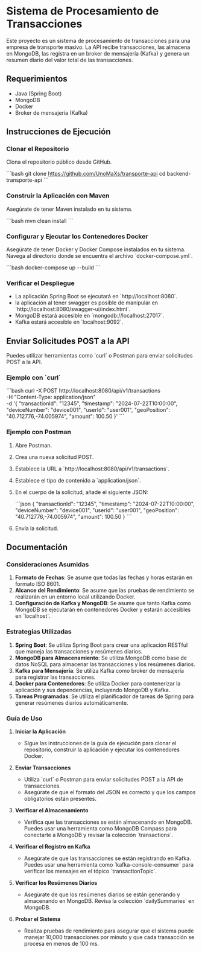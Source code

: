 
# Sistema de Procesamiento de Transacciones

Este proyecto es un sistema de procesamiento de transacciones para una empresa de transporte masivo. La API recibe transacciones, las almacena en MongoDB, las registra en un broker de mensajería (Kafka) y genera un resumen diario del valor total de las transacciones.

## Requerimientos

- Java (Spring Boot)
- MongoDB
- Docker
- Broker de mensajería (Kafka)

## Instrucciones de Ejecución

### Clonar el Repositorio

Clona el repositorio público desde GitHub.

\`\`\`bash
git clone <https://github.com/UnoMaXs/transporte-api>
cd backend-transporte-api
\`\`\`

### Construir la Aplicación con Maven

Asegúrate de tener Maven instalado en tu sistema.

\`\`\`bash
mvn clean install
\`\`\`

### Configurar y Ejecutar los Contenedores Docker

Asegúrate de tener Docker y Docker Compose instalados en tu sistema. Navega al directorio donde se encuentra el archivo \`docker-compose.yml\`.

\`\`\`bash
docker-compose up --build
\`\`\`

### Verificar el Despliegue

- La aplicación Spring Boot se ejecutará en \`http://localhost:8080\`.
- la aplicación al tener swagger es posible de manipular en \`http://localhost:8080/swagger-ui/index.html`.
- MongoDB estará accesible en \`mongodb://localhost:27017\`.
- Kafka estará accesible en \`localhost:9092\`.

## Enviar Solicitudes POST a la API

Puedes utilizar herramientas como \`curl\` o Postman para enviar solicitudes POST a la API.

### Ejemplo con \`curl\`

\`\`\`bash
curl -X POST http://localhost:8080/api/v1/transactions \
-H "Content-Type: application/json" \
-d '{
"transactionId": "12345",
"timestamp": "2024-07-22T10:00:00",
"deviceNumber": "device001",
"userId": "user001",
"geoPosition": "40.712776,-74.005974",
"amount": 100.50
}'
\`\`\`

### Ejemplo con Postman

1. Abre Postman.
2. Crea una nueva solicitud POST.
3. Establece la URL a \`http://localhost:8080/api/v1/transactions\`.
4. Establece el tipo de contenido a \`application/json\`.
5. En el cuerpo de la solicitud, añade el siguiente JSON:

   \`\`\`json
   {
   "transactionId": "12345",
   "timestamp": "2024-07-22T10:00:00",
   "deviceNumber": "device001",
   "userId": "user001",
   "geoPosition": "40.712776,-74.005974",
   "amount": 100.50
   }
   \`\`\`

6. Envía la solicitud.

## Documentación

### Consideraciones Asumidas

1. **Formato de Fechas**: Se asume que todas las fechas y horas estarán en formato ISO 8601.
2. **Alcance del Rendimiento**: Se asume que las pruebas de rendimiento se realizarán en un entorno local utilizando Docker.
3. **Configuración de Kafka y MongoDB**: Se asume que tanto Kafka como MongoDB se ejecutarán en contenedores Docker y estarán accesibles en \`localhost\`.

### Estrategias Utilizadas

1. **Spring Boot**: Se utiliza Spring Boot para crear una aplicación RESTful que maneja las transacciones y resúmenes diarios.
2. **MongoDB para Almacenamiento**: Se utiliza MongoDB como base de datos NoSQL para almacenar las transacciones y los resúmenes diarios.
3. **Kafka para Mensajería**: Se utiliza Kafka como broker de mensajería para registrar las transacciones.
4. **Docker para Contenedores**: Se utiliza Docker para contenerizar la aplicación y sus dependencias, incluyendo MongoDB y Kafka.
5. **Tareas Programadas**: Se utiliza el planificador de tareas de Spring para generar resúmenes diarios automáticamente.

### Guía de Uso

1. **Iniciar la Aplicación**
    - Sigue las instrucciones de la guía de ejecución para clonar el repositorio, construir la aplicación y ejecutar los contenedores Docker.

2. **Enviar Transacciones**
    - Utiliza \`curl\` o Postman para enviar solicitudes POST a la API de transacciones.
    - Asegúrate de que el formato del JSON es correcto y que los campos obligatorios están presentes.

3. **Verificar el Almacenamiento**
    - Verifica que las transacciones se están almacenando en MongoDB. Puedes usar una herramienta como MongoDB Compass para conectarte a MongoDB y revisar la colección \`transactions\`.

4. **Verificar el Registro en Kafka**
    - Asegúrate de que las transacciones se están registrando en Kafka. Puedes usar una herramienta como \`kafka-console-consumer\` para verificar los mensajes en el tópico \`transactionTopic\`.

5. **Verificar los Resúmenes Diarios**
    - Asegúrate de que los resúmenes diarios se están generando y almacenando en MongoDB. Revisa la colección \`dailySummaries\` en MongoDB.

6. **Probar el Sistema**
    - Realiza pruebas de rendimiento para asegurar que el sistema puede manejar 10,000 transacciones por minuto y que cada transacción se procesa en menos de 100 ms.
